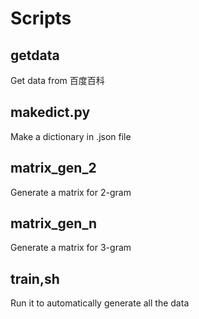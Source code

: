 # Scripts

## getdata

Get data from 百度百科

## makedict.py

Make a dictionary in .json file

## matrix_gen_2

Generate a matrix for 2-gram

## matrix_gen_n

Generate a matrix for 3-gram

## train,sh

Run it to automatically generate all the data
